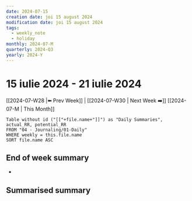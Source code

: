 ```yaml
---
date: 2024-07-15
creation date: joi 15 august 2024
modification date: joi 15 august 2024
tags:
  - weekly_note
  - holiday
monthly: 2024-07-M
quarterly: 2024-Q3
yearly: 2024-Y
---
```

# 15 iulie 2024 - 21 iulie 2024

[[2024-07-W28 |⬅️ Prev Week]] | [[2024-07-W30 | Next Week ➡️]] 
[[2024-07-M | This Month]]


```dataview
Table without id ("[["+file.name+"]]") as "Daily Summaries", actual_RR, potential_RR
FROM "04 - Journaling/01-Daily"
WHERE weekly = this.file.name
SORT file.name ASC
```




## End of week summary
- 

**Summarised summary**
- 

